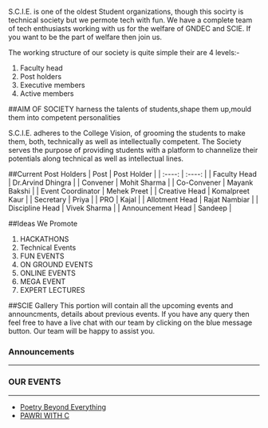 S.C.I.E. is one of the oldest Student organizations, though this socirty is technical society but we permote  tech with fun. We have a complete team of tech enthusiasts working with us for the welfare of GNDEC and SCIE. If you want to be the part of welfare then join us.

The working structure of our society is quite simple their are 4 levels:-
1. Faculty head
2. Post holders
3. Executive members
4. Active members

##AIM OF SOCIETY
harness the talents of students,shape them up,mould them into competent personalities

S.C.I.E. adheres to the College Vision, of grooming the students to make them, both, technically as well as intellectually competent. The Society serves the purpose of providing students with a platform to channelize their potentials along technical as well as intellectual lines.

##Current Post Holders
| Post              | Post Holder       | 
| :----:            | :----:            |
| Faculty Head      | Dr.Arvind Dhingra |
| Convener          | Mohit Sharma      |
| Co-Convener       | Mayank Bakshi     |
| Event Coordinator | Mehek Preet       |
| Creative Head     | Komalpreet Kaur   |
| Secretary         | Priya             |
| PRO               | Kajal             |
| Allotment Head    | Rajat Nambiar     |
| Discipline Head   | Vivek Sharma      |
| Announcement Head | Sandeep           |

##Ideas We Promote
1. HACKATHONS
2. Technical Events
3. FUN EVENTS
4. ON GROUND EVENTS
5. ONLINE EVENTS
6. MEGA EVENT
7. EXPERT LECTURES

##SCIE Gallery
This portion will contain all the upcoming events and announcments, details about previous events. If you have any query then feel free to have a live chat with our team by clicking on the blue message button. Our team will be happy to assist you.

### Announcements
---

### OUR EVENTS
---
* [Poetry Beyond  Everything](/events/poetrybeyondeverything)
* [PAWRI WITH C](/events/pawriwithc.md)





